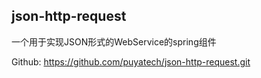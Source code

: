 ## json-http-request

一个用于实现JSON形式的WebService的spring组件

Github:
https://github.com/puyatech/json-http-request.git
